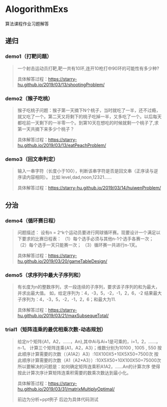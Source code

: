 # AlogorithmExs
算法课程作业习题解答

## 递归

### demo1（打靶问题）

> 一个射击运动员打靶,靶一共有10环,连开10枪打中90环的可能性有多少种?
> 
> 具体解答过程：https://starry-hu.github.io/2019/03/13/shootingProblem/

### demo2（猴子吃桃）

> 猴子吃桃子问题：猴子第一天摘下N个桃子，当时就吃了一半，还不过瘾，就又吃了一个。第二天又将剩下的桃子吃掉一半，又多吃了一个。以后每天都吃前一天剩下的一半零一个。到第10天在想吃的时候就剩一个桃子了,求第一天共摘下来多少个桃子？
> 
> 具体解答过程：https://starry-hu.github.io/2019/03/13/eatPeachProblem/

### demo3（回文串判定）

> 输入一串字符（长度小于100），判断该串字符是否是回文串（正序读与逆序读内容相同）。
> 比如 level,dad,noon,12321......
> 
> 具体解答过程：https://starry-hu.github.io/2019/03/14/huiwenProblem/

## 分治

### demo4（循环赛日程）

> 问题描述：
> 设有n = 2^k个运动员要进行网球循环赛。现要设计一个满足以下要求的比赛日程表：
> （1）每个选手必须与其他n-1个选手各赛一次；
> （2）每个选手一天只能赛一次；
> （3）循环赛一共进行n-1天。
> 
> 具体解答过程：https://starry-hu.github.io/2019/03/20/gameTableDesign/

### demo5（求序列中最大子序列和）

> 有长度为n的整数序列，求一段连续的子序列，要求该子序列的和为最大，并求出最大值。
> 如，给定序列为：4，-3，5，-2，-1，2，6，-2
> 结果最大子序列为：4，-3，5，-2，-1，2，6；和最大为11.
> 
> 具体解答过程：https://starry-hu.github.io/2019/03/21/maxSubsequeTotal/

### trial1（矩阵连乘的最优相乘次数-动态规划）

> 给定n个矩阵{A1，A2，……，An},其中Ai与Ai+1是可乘的，i=1，2，……，n-1。
计算三个矩阵连乘{A1，A2，A3}；维数分别为10100 , 1005 , 550
按此顺序计算需要的次数（（A1A2）A3）:10X100X5+10X5X50=7500次
按此顺序计算需要的次数（A1（A2*A3））:10X5X50+10X100X50=75000次
所以要解决的问题是：如何确定矩阵连乘积A1A2，……An的计算次序
> 使得按此计算次序计算矩阵连乘积需要的数乘次数达到最小化。
> 
> 具体解答过程：https://starry-hu.github.io/2019/03/31/matrixMultiplyOptimal/
> 
> 前边为分析+ppt例子
> 后边为具体代码测试